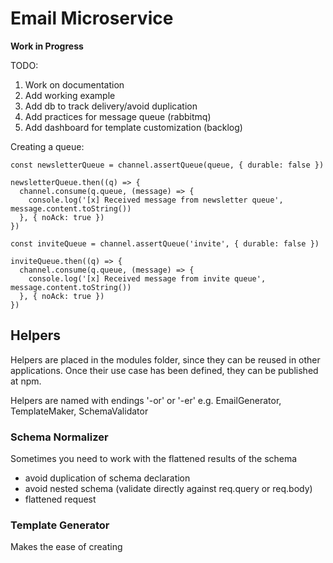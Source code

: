 # Email Microservice

__Work in Progress__

TODO: 
1. Work on documentation
2. Add working example
3. Add db to track delivery/avoid duplication
4. Add practices for message queue (rabbitmq)
5. Add dashboard for template customization (backlog)


Creating a queue:

```
const newsletterQueue = channel.assertQueue(queue, { durable: false })

newsletterQueue.then((q) => {
  channel.consume(q.queue, (message) => {
    console.log('[x] Received message from newsletter queue', message.content.toString())
  }, { noAck: true })
})

const inviteQueue = channel.assertQueue('invite', { durable: false })

inviteQueue.then((q) => {
  channel.consume(q.queue, (message) => {
    console.log('[x] Received message from invite queue', message.content.toString())
  }, { noAck: true })
})

```

## Helpers

Helpers are placed in the modules folder, since they can be reused in other applications. Once their use case has been defined, they can be published at npm.

Helpers are named with endings '-or' or '-er'
e.g. EmailGenerator, TemplateMaker, SchemaValidator


### Schema Normalizer

Sometimes you need to work with the flattened results of the schema

- avoid duplication of schema declaration
- avoid nested schema (validate directly against req.query or req.body)
- flattened request

### Template Generator

Makes the ease of creating
